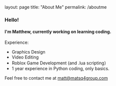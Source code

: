 layout: page
title: "About Me"
permalink: /aboutme

### Hello!

#### I'm Matthew, currently working on learning coding.

Experience:
  - Graphics Design
  - Video Editing
  - Roblox Game Development (and .lua scripting）
  - 1 year experience in Python coding, only basics.

Feel free to contact me at matt@matsq4group.com
